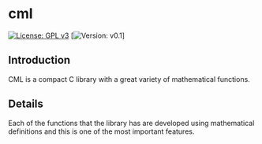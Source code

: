 # cml

[![License: GPL v3](https://img.shields.io/badge/License-GPL%20v3-blue.svg)](http://www.gnu.org/licenses/gpl-3.0)
[![Version: v0.1](https://img.shields.io/badge/Version-v0.1-blue.svg)]

## Introduction

CML is a compact C library with a great variety of mathematical functions.

## Details

Each of the functions that the library has are developed using mathematical definitions and this is one of the most important features.
